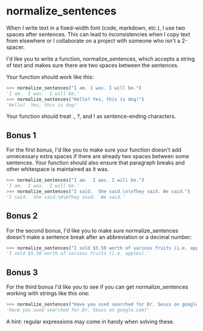 # normalize_sentences

When I write text in a fixed-width font (code, markdown, etc.), I use two spaces after sentences. This can lead to inconsistencies when I copy text from elsewhere or I collaborate on a project with someone who isn't a 2-spacer.

I'd like you to write a function, normalize_sentences, which accepts a string of text and makes sure there are two spaces between the sentences.

Your function should work like this:

```python
>>> normalize_sentences("I am. I was. I will be.")
'I am.  I was.  I will be.'
>>> normalize_sentences("Hello? Yes, this is dog!")
'Hello?  Yes, this is dog!'
```

Your function should treat ., ?, and ! as sentence-ending characters.

## Bonus 1

For the first bonus, I'd like you to make sure your function doesn't add unnecessary extra spaces if there are already two spaces between some sentences. Your function should also ensure that paragraph breaks and other whitespace is maintained as it was.

```python
>>> normalize_sentences("I am.  I was. I will be.")
'I am.  I was.  I will be.'
>>> normalize_sentences("I said.  She said.\n\nThey said. We said.")
'I said.  She said.\n\nThey said.  We said.'
```

## Bonus 2

For the second bonus, I'd like you to make sure normalize_sentences doesn't make a sentence break after an abbreviation or a decimal number:

```python
>>> normalize_sentences("I sold $5.50 worth of various fruits (i.e. apples).")
'I sold $5.50 worth of various fruits (i.e. apples).'
```

## Bonus 3

For the third bonus I'd like you to see if you can get normalize_sentences working with strings like this one:

```python
>>> normalize_sentences("Have you used searched for Dr. Seuss on google.com?")
'Have you used searched for Dr. Seuss on google.com?'
```

A hint: regular expressions may come in handy when solving these.
